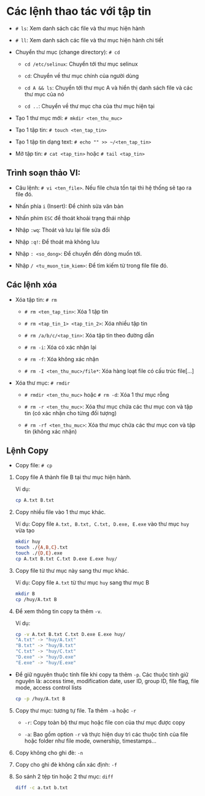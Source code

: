# Các lệnh thao tác với tập tin

- `# ls`: Xem danh sách các file và thư mục hiện hành

- `# ll`: Xem danh sách các file và thư mục hiện hành chi tiết

- Chuyển thư mục (change directory): `# cd`

	+ `cd /etc/selinux`: Chuyển tới thư mục selinux

	+ `cd`: Chuyển về thư mục chính của người dùng

	+ `cd A && ls`: Chuyển tới thư mục A và hiển thị danh sách file và các thư mục của nó

	+ `cd ..`: Chuyển về thư mục cha của thư mục hiện tại

- Tạo 1 thư mục mới: `# mkdir <ten_thu_muc>`

- Tạo 1 tập tin: `# touch <ten_tap_tin>`

- Tạo 1 tập tin dạng text: `# echo "" >> ~/<ten_tap_tin>`

- Mở tập tin: `# cat <tap_tin>` hoặc `# tail <tap_tin>`

## Trình soạn thảo VI:

+ Câu lệnh: `# vi <ten_file>`. Nếu file chưa tồn tại thì hệ thống sẽ tạo ra file đó.

+ Nhấn phía `i` (Insert): Để chỉnh sửa văn bản

+ Nhấn phím `ESC` để thoát khoải trạng thái nhập

+ Nhập `:wq`: Thoát và lưu lại file sửa đổi 

+ Nhập `:q!`: Để thoát mà không lưu

+ Nhập `: <so_dong>`: Để chuyển đến dòng muốn tới.

+ Nhập `/ <tu_muon_tim_kiem>`: Để tìm kiếm từ trong file file đó.

## Các lệnh xóa

- Xóa tập tin: `# rm`

	+ `# rm <ten_tap_tin>`: Xóa 1 tập tin

	+ `# rm <tap_tin_1> <tap_tin_2>`: Xóa nhiều tập tin

	+ `# rm /a/b/c/<tap_tin>`: Xóa tập tin theo đường dẫn

	+ `# rm -i`: Xóa có xác nhận lại

	+ `# rm -f`: Xóa không xác nhận

	+ `# rm -I <ten_thu_muc>/file*`: Xóa hàng loạt file có cấu trúc file[...]

- Xóa thư mục: `# rmdir`

	+ `# rmdir <ten_thu_muc>` hoặc `# rm -d`: Xóa 1 thư mục rỗng

	+ `# rm -r <ten_thu_muc>`: Xóa thư mục chứa các thư mục con và tập tin (có xác nhận cho từng đối tượng)
		
	+ `# rm -rf <ten_thu_muc>`: Xóa thư mục chứa các thư mục con và tập tin (không xác nhận)

## Lệnh Copy 

- Copy file: `# cp`

1. Copy file A thành file B tại thư mục hiện hành.

	Ví dụ:

	```sh
	cp A.txt B.txt 
	```

2. Copy nhiều file vào 1 thư mục khác. 

	Ví dụ: Copy file `A.txt, B.txt, C.txt, D.exe, E.exe` vào thư mục `huy` vừa tạo

	```sh
	mkdir huy
	touch ./{A,B,C}.txt
	touch ./{D,E}.exe
	cp A.txt B.txt C.txt D.exe E.exe huy/
	```
3. Copy file từ thư mục này sang thư mục khác. 

	Ví dụ: Copy file `A.txt` từ thư mục `huy` sang thư mục B

	```sh
	mkdir B
	cp /huy/A.txt B
	```
4. Để xem thông tin copy ta thêm `-v`. 

	Ví dụ:

	```sh
	cp -v A.txt B.txt C.txt D.exe E.exe huy/
	"A.txt" -> "huy/A.txt"
	"B.txt" -> "huy/B.txt"
	"C.txt" -> "huy/C.txt"
	"D.exe" -> "huy/D.exe"
	"E.exe" -> "huy/E.exe"
	```
- Để giữ nguyên thuộc tính file khi copy ta thêm `-p`. Các thuộc tính giữ nguyên là: access time, modification date, user ID, group ID, file flag, file mode, access control lists

	```sh
	cp -p /huy/A.txt B
	```

5. Copy thư mục: tương tự file. Ta thêm `-a` hoặc `-r`

	+ `-r`: Copy toàn bộ thư mục hoặc file con của thư mục được copy

	+ `-a`: Bao gồm option `-r` và thực hiện duy trì các thuộc tính của file hoặc folder như file mode, ownership, timestamps...

6. Copy không cho ghi đè: `-n`

7. Copy cho ghi đè không cần xác định: `-f`

8. So sánh 2 tệp tin hoặc 2 thư mục: `diff`

	```sh
	diff -c a.txt b.txt
	```